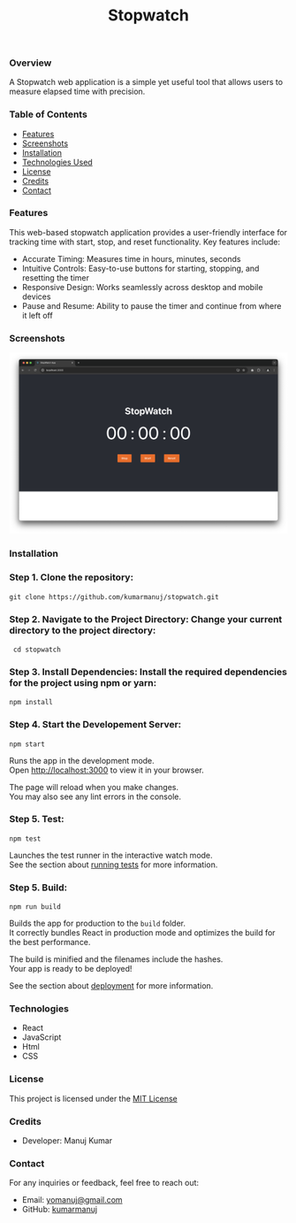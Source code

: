 <div align="center">
    <h1>Stopwatch</h1>
</div>

<br />

### Overview

A Stopwatch web application is a simple yet useful tool that allows users to measure elapsed time with precision.


### Table of Contents

- [Features](#features)
- [Screenshots](#screenshots)
- [Installation](#installation)
- [Technologies Used](#technologies)
- [License](#license)
- [Credits](#credits)
- [Contact](#contact)

### Features

This web-based stopwatch application provides a user-friendly interface for tracking time with start, stop, and reset functionality. Key features include:
 * Accurate Timing: Measures time in hours, minutes, seconds
 * Intuitive Controls: Easy-to-use buttons for starting, stopping, and resetting the timer
 * Responsive Design: Works seamlessly across desktop and mobile devices
 * Pause and Resume: Ability to pause the timer and continue from where it left off

### Screenshots

![StopWatch](./public/images/stopwatch.png "Optional Title")

### Installation

### Step 1. Clone the repository:
  ```
git clone https://github.com/kumarmanuj/stopwatch.git
   ```
   
   
### Step 2. Navigate to the Project Directory: Change your current directory to the project directory:
  ```
   cd stopwatch
  ```

### Step 3. Install Dependencies: Install the required dependencies for the project using npm or yarn:
 ```
npm install
```

### Step 4. Start the Developement Server:
```
npm start
```
Runs the app in the development mode.\
Open [http://localhost:3000](http://localhost:3000) to view it in your browser.

The page will reload when you make changes.\
You may also see any lint errors in the console.


### Step 5. Test:
```
npm test
```

Launches the test runner in the interactive watch mode.\
See the section about [running tests](https://facebook.github.io/create-react-app/docs/running-tests) for more information.

### Step 5. Build:
```
npm run build
```

Builds the app for production to the `build` folder.\
It correctly bundles React in production mode and optimizes the build for the best performance.

The build is minified and the filenames include the hashes.\
Your app is ready to be deployed!

See the section about [deployment](https://facebook.github.io/create-react-app/docs/deployment) for more information.


### Technologies 
- React
- JavaScript
- Html
- CSS


### License
This project is licensed under the [MIT License](./LICENSE)

### Credits
- Developer: Manuj Kumar

### Contact
For any inquiries or feedback, feel free to reach out:

- Email: [yomanuj@gmail.com](mailto:yomanuj@gmail.com)
- GitHub: [kumarmanuj](https://github.com/kumarmanuj)
